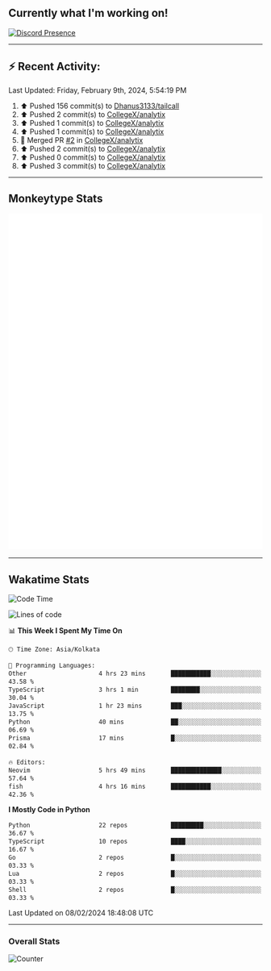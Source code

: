 ## Currently what I'm working on!
[![Discord Presence](https://lanyard.cnrad.dev/api/534981034400284712)](https://discord.com/users/534981034400284712)

---

## :zap: Recent Activity:
<!--RECENT_ACTIVITY:last_update-->
Last Updated: Friday, February 9th, 2024, 5:54:19 PM
<!--RECENT_ACTIVITY:last_update_end-->
<!--RECENT_ACTIVITY:start-->
1. ⬆️ Pushed 156 commit(s) to [Dhanus3133/tailcall](https://github.com/Dhanus3133/tailcall)<br>
2. ⬆️ Pushed 2 commit(s) to [CollegeX/analytix](https://github.com/CollegeX/analytix)<br>
3. ⬆️ Pushed 1 commit(s) to [CollegeX/analytix](https://github.com/CollegeX/analytix)<br>
4. ⬆️ Pushed 1 commit(s) to [CollegeX/analytix](https://github.com/CollegeX/analytix)<br>
5. 🎉 Merged PR [#2](https://github.com/CollegeX/analytix/pull/2) in [CollegeX/analytix](https://github.com/CollegeX/analytix)<br>
6. ⬆️ Pushed 2 commit(s) to [CollegeX/analytix](https://github.com/CollegeX/analytix)<br>
7. ⬆️ Pushed 0 commit(s) to [CollegeX/analytix](https://github.com/CollegeX/analytix)<br>
8. ⬆️ Pushed 3 commit(s) to [CollegeX/analytix](https://github.com/CollegeX/analytix)<br>
<!--RECENT_ACTIVITY:end-->

---

## Monkeytype Stats
<a href="https://monkeytype.com/profile/dhanus">
  <img src="https://raw.githubusercontent.com/Dhanus3133/Dhanus3133/monkeytype/monkeytype-pb.svg" alt="Monkeytype Profile" />
</a>

---

## Wakatime Stats
<!--START_SECTION:waka-->
![Code Time](http://img.shields.io/badge/Code%20Time-1%2C654%20hrs%2023%20mins-blue)

![Lines of code](https://img.shields.io/badge/From%20Hello%20World%20I%27ve%20Written-4.8%20million%20lines%20of%20code-blue)

📊 **This Week I Spent My Time On** 

```text
🕑︎ Time Zone: Asia/Kolkata

💬 Programming Languages: 
Other                    4 hrs 23 mins       ███████████░░░░░░░░░░░░░░   43.58 % 
TypeScript               3 hrs 1 min         ████████░░░░░░░░░░░░░░░░░   30.04 % 
JavaScript               1 hr 23 mins        ███░░░░░░░░░░░░░░░░░░░░░░   13.75 % 
Python                   40 mins             ██░░░░░░░░░░░░░░░░░░░░░░░   06.69 % 
Prisma                   17 mins             █░░░░░░░░░░░░░░░░░░░░░░░░   02.84 % 

🔥 Editors: 
Neovim                   5 hrs 49 mins       ██████████████░░░░░░░░░░░   57.64 % 
fish                     4 hrs 16 mins       ███████████░░░░░░░░░░░░░░   42.36 % 
```

**I Mostly Code in Python** 

```text
Python                   22 repos            █████████░░░░░░░░░░░░░░░░   36.67 % 
TypeScript               10 repos            ████░░░░░░░░░░░░░░░░░░░░░   16.67 % 
Go                       2 repos             █░░░░░░░░░░░░░░░░░░░░░░░░   03.33 % 
Lua                      2 repos             █░░░░░░░░░░░░░░░░░░░░░░░░   03.33 % 
Shell                    2 repos             █░░░░░░░░░░░░░░░░░░░░░░░░   03.33 % 
```




 Last Updated on 08/02/2024 18:48:08 UTC
<!--END_SECTION:waka-->
---

### Overall Stats

<img src="https://moe-counter.glitch.me/get/@Dhanus3133?theme=asoul" alt="Counter" />
